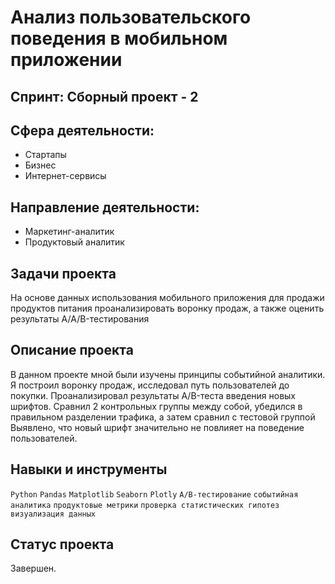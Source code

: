 # Анализ пользовательского поведения в мобильном приложении

## Спринт: Сборный проект - 2

## Сфера деятельности: 
- Стартапы
- Бизнес
- Интернет-сервисы

## Направление деятельности:
- Маркетинг-аналитик
- Продуктовый аналитик

## Задачи проекта

На основе данных использования мобильного приложения 
для продажи продуктов питания проанализировать воронку продаж, а также оценить результаты A/A/B-тестирования 

## Описание проекта

В данном проекте мной были изучены принципы событийной аналитики. Я построил
воронку продаж, исследовал путь пользователей до покупки. Проанализировал
результаты A/B-теста введения новых шрифтов. Сравнил 2 контрольных группы между
собой, убедился в правильном разделении трафика, а затем сравнил с тестовой группой
Выявлено, что новый шрифт значительно не повлияет на поведение пользователей.

## Навыки и инструменты

`Python` `Pandas` `Matplotlib` `Seaborn` `Plotly` `A/B-тестирование` 
`событийная аналитика` `продуктовые метрики` `проверка статистических гипотез` `визуализация данных`

## Статус проекта

Завершен.